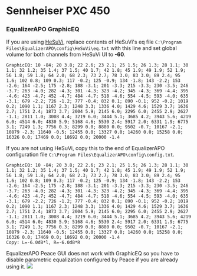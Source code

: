 # Sennheiser PXC 450
### EqualizerAPO GraphicEQ
If you are using [HeSuVi](https://sourceforge.net/projects/hesuvi/), replace contents of HeSuVi's eq file `C:\Program Files\EqualizerAPO\config\HeSuVi\eq.txt` with this line and set global volume for both channels from HeSuVi UI to **-60**.
```
GraphicEQ: 10 -84; 20 3.8; 22 2.6; 23 2.1; 25 1.5; 26 1.3; 28 1.1; 30 1.1; 32 1.2; 35 1.4; 37 1.5; 40 1.7; 42 1.8; 45 1.9; 49 1.9; 52 1.9; 56 1.8; 59 1.8; 64 2.0; 68 2.3; 73 2.7; 78 3.0; 83 3.0; 89 2.4; 95 1.6; 102 0.8; 109 0.3; 117 -0.2; 125 -0.9; 134 -1.8; 143 -2.2; 153 -2.6; 164 -2.5; 175 -2.8; 188 -3.1; 201 -3.3; 215 -3.3; 230 -3.5; 246 -3.7; 263 -4.0; 282 -4.3; 301 -4.3; 323 -4.2; 345 -4.3; 369 -4.4; 395 -4.6; 423 -4.7; 452 -4.7; 484 -4.7; 518 -4.6; 554 -4.5; 593 -4.0; 635 -3.1; 679 -2.2; 726 -1.2; 777 -0.4; 832 0.1; 890 -0.1; 952 -0.2; 1019 0.2; 1090 1.1; 1167 2.3; 1248 3.3; 1336 4.0; 1429 4.6; 1529 3.7; 1636 2.7; 1751 2.4; 1873 3.7; 2004 5.9; 2145 6.0; 2295 6.0; 2455 2.9; 2627 -1.1; 2811 1.0; 3008 4.4; 3219 6.0; 3444 5.1; 3685 4.2; 3943 5.6; 4219 6.0; 4514 6.0; 4830 5.9; 5168 4.6; 5530 2.4; 5917 2.0; 6331 1.9; 6775 3.1; 7249 1.3; 7756 0.3; 8299 0.0; 8880 0.0; 9502 -0.7; 10167 -2.1; 10879 -2.3; 11640 -0.5; 12455 0.0; 13327 0.0; 14260 0.0; 15258 0.0; 16326 0.0; 17469 0.0; 18692 0.0; 20000 -1.4
```
If you are not using HeSuVi, copy this to the end of EqualizerAPO configuration file `C:\Program Files\EqualizerAPO\config\config.txt`.
```
GraphicEQ: 10 -84; 20 3.8; 22 2.6; 23 2.1; 25 1.5; 26 1.3; 28 1.1; 30 1.1; 32 1.2; 35 1.4; 37 1.5; 40 1.7; 42 1.8; 45 1.9; 49 1.9; 52 1.9; 56 1.8; 59 1.8; 64 2.0; 68 2.3; 73 2.7; 78 3.0; 83 3.0; 89 2.4; 95 1.6; 102 0.8; 109 0.3; 117 -0.2; 125 -0.9; 134 -1.8; 143 -2.2; 153 -2.6; 164 -2.5; 175 -2.8; 188 -3.1; 201 -3.3; 215 -3.3; 230 -3.5; 246 -3.7; 263 -4.0; 282 -4.3; 301 -4.3; 323 -4.2; 345 -4.3; 369 -4.4; 395 -4.6; 423 -4.7; 452 -4.7; 484 -4.7; 518 -4.6; 554 -4.5; 593 -4.0; 635 -3.1; 679 -2.2; 726 -1.2; 777 -0.4; 832 0.1; 890 -0.1; 952 -0.2; 1019 0.2; 1090 1.1; 1167 2.3; 1248 3.3; 1336 4.0; 1429 4.6; 1529 3.7; 1636 2.7; 1751 2.4; 1873 3.7; 2004 5.9; 2145 6.0; 2295 6.0; 2455 2.9; 2627 -1.1; 2811 1.0; 3008 4.4; 3219 6.0; 3444 5.1; 3685 4.2; 3943 5.6; 4219 6.0; 4514 6.0; 4830 5.9; 5168 4.6; 5530 2.4; 5917 2.0; 6331 1.9; 6775 3.1; 7249 1.3; 7756 0.3; 8299 0.0; 8880 0.0; 9502 -0.7; 10167 -2.1; 10879 -2.3; 11640 -0.5; 12455 0.0; 13327 0.0; 14260 0.0; 15258 0.0; 16326 0.0; 17469 0.0; 18692 0.0; 20000 -1.4
Copy: L=-6.0dB*l, R=-6.0dB*R
```
EqualizerAPO Peace GUI does not work with GraphicEQ so you have to disable parametric equalization configured by Peace if you are already using it.
![](https://raw.githubusercontent.com/jaakkopasanen/AutoEq/master/results/Sonoma%20Model%20One/headphoncecom/onear/Sennheiser%20PXC%20450/Sennheiser%20PXC%20450.png)

